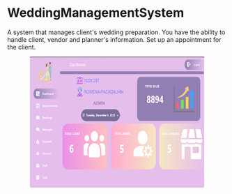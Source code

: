 # WeddingManagementSystem
A system that manages client's wedding preparation. You have the ability to handle client, vendor and planner's information. Set up an appointment for the client.

<div align='center'>
        <img align="center" alt="" width="400" height="300" src="WeddingManagementSystem/Resources/WeddingPreview.png">
</div>
